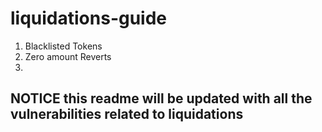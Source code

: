 # liquidations-guide

1. Blacklisted Tokens
2. Zero amount Reverts
3. 

## NOTICE this readme will be updated with all the vulnerabilities related to liquidations 
